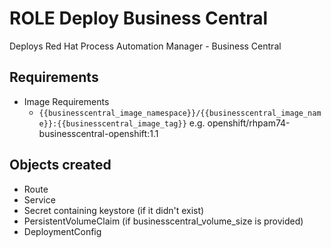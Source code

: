 # ROLE Deploy Business Central

Deploys Red Hat Process Automation Manager - Business Central

## Requirements

* Image Requirements
  * `{{businesscentral_image_namespace}}/{{businesscentral_image_name}}:{{businesscentral_image_tag}}` e.g. openshift/rhpam74-businesscentral-openshift:1.1

## Objects created

* Route
* Service
* Secret containing keystore (if it didn't exist)
* PersistentVolumeClaim (if businesscentral_volume_size is provided)
* DeploymentConfig
